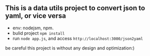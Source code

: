 ## This is a data utils project to convert json to yaml, or vice versa

* env: nodejsm, npm.
* bulid project  ``npm install``
* run  ``node app.js``, and access ``http://localhost:3000/json2yaml``

be careful this project is without any design and optimization:)
